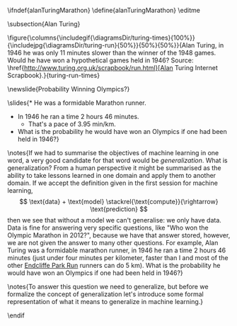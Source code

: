 \ifndef{alanTuringMarathon}
\define{alanTuringMarathon}
\editme

\subsection{Alan Turing}

\figure{\columns{\includegif{\diagramsDir/turing-times}{100%}}{\includejpg{\diagramsDir/turing-run}{50%}}{50%}{50%}}{Alan Turing, in 1946 he was only 11 minutes slower than the winner of the 1948 games. Would he have won a hypothetical games held in 1946? Source: \href{http://www.turing.org.uk/scrapbook/run.html}[Alan Turing Internet Scrapbook}.}{turing-run-times}

\newslide{Probability Winning Olympics?}

\slides{* He was a formidable Marathon runner. 
* In 1946 he ran a time 2 hours 46 minutes.
    * That's a pace of 3.95 min/km.
* What is the probability he would have won an Olympics if one had been held in 1946?}

\notes{If we had to summarise the objectives of machine learning in one word, a very good candidate for that word would be *generalization*. What is generalization? From a human perspective it might be summarised as the ability to take lessons learned in one domain and apply them to another domain. If we accept the definition given in the first session for machine learning, 
$$
\text{data} + \text{model} \stackrel{\text{compute}}{\rightarrow} \text{prediction}
$$
then we see that without a model we can't generalise: we only have data. Data is fine for answering very specific questions, like "Who won the Olympic Marathon in 2012?", because we have that answer stored, however, we are not given the answer to many other questions. For example, Alan Turing was a formidable marathon runner, in 1946 he ran a time 2 hours 46 minutes (just under four minutes per kilometer, faster than I and most of the other [Endcliffe Park Run](http://www.parkrun.org.uk/sheffieldhallam/) runners can do 5 km). What is the probability he would have won an Olympics if one had been held in 1946?}

\notes{To answer this question we need to generalize, but before we formalize the concept of generalization let's introduce some formal representation of what it means to generalize in machine learning.}

\endif
